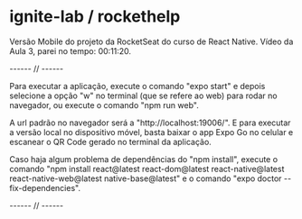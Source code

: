 # ignite-lab / rockethelp

Versão Mobile do projeto da RocketSeat do curso de React Native.
Vídeo da Aula 3, parei no tempo: 00:11:20.

------ // ------

Para executar a aplicação, execute o comando "expo start" e depois selecione a opção "w" no terminal (que se refere ao web) para rodar no navegador, ou execute o comando "npm run web".

A url padrão no navegador será a "http://localhost:19006/".
E para executar a versão local no dispositivo móvel, basta baixar o app Expo Go no celular e escanear o QR Code gerado no terminal da aplicação.

Caso haja algum problema de dependências do "npm install", execute o comando "npm install react@latest react-dom@latest react-native@latest react-native-web@latest native-base@latest" e o comando "expo doctor --fix-dependencies".

------ // ------